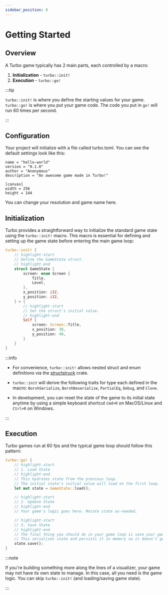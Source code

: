 ```yaml
---
sidebar_position: 0
---
```


# Getting Started

## Overview

A Turbo game typically has 2 main parts, each controlled by a macro:

1. **Initialization** - `turbo::init!`
2. **Execution** - `turbo::go!`

:::tip

`turbo::init!` is where you define the starting values for your game. `turbo::go!` is where you put your game code. The code you put in `go!` will run 60 times per second.

:::

## Configuration

Your project will initialize with a file called turbo.toml. You can see the default settings look like this:

```
name = "hello-world"
version = "0.1.0"
author = "Anonymous"
description = "An awesome game made in Turbo!"

[canvas]
width = 256
height = 144
```

You can change your resolution and game name here.

## Initialization

Turbo provides a straightforward way to initialize the standard game state using the `turbo::init!` macro. This macro is essential for defining and setting up the game state before entering the main game loop:

```rust
turbo::init! {
    // highlight-start
    // Define the GameState struct.
    // highlight-end
    struct GameState {
        screen: enum Screen {
            Title,
            Level,
        },
        x_position: i32,
        y_position: i32,
    } = {
        // highlight-start
        // Set the struct's initial value.
        // highlight-end
        Self {
            screen: Screen::Title,
            x_position: 30,
            y_position: 40,
        }
    }
}
```

:::info

- For convenience, `turbo::init!` allows nested struct and enum definitions via the [structstruck](https://docs.rs/structstruck/latest/structstruck/) crate.

- `turbo::init` will derive the following traits for type each defined in the macro: `BorshSerialize`, `BorshDeserialize`, `PartialEq`, `Debug`, and `Clone`.
  
- In development, you can reset the state of the game to its initial state anytime by using a simple keyboard shortcut `Cmd+R` on MacOS/Linux and `Ctrl+R` on Windows.

:::

## Execution

Turbo games run at 60 fps and the typical game loop should follow this pattern:

```rust
turbo::go! {
    // highlight-start
    // 1. Load State
    // highlight-end
    // This hydrates state from the previous loop.
    // The initial state's initial value will load on the first loop.
    let mut state = GameState::load();

    // highlight-start
    // 2. Update State
    // highlight-end
    // Your game's logic goes here. Mutate state as-needed.

    // highlight-start
    // 3. Save State
    // highlight-end
    // The final thing you should do in your game loop is save your game state.
    // This serializes state and persists it in memory so it doesn't get lost while hot-reloading
    state.save();
}
```

:::note

If you're building something more along the lines of a visualizer, your game may not have its own state to manage. In this case, all you need is the game logic. You can skip `turbo::init!` (and loading/saving game state).

:::
